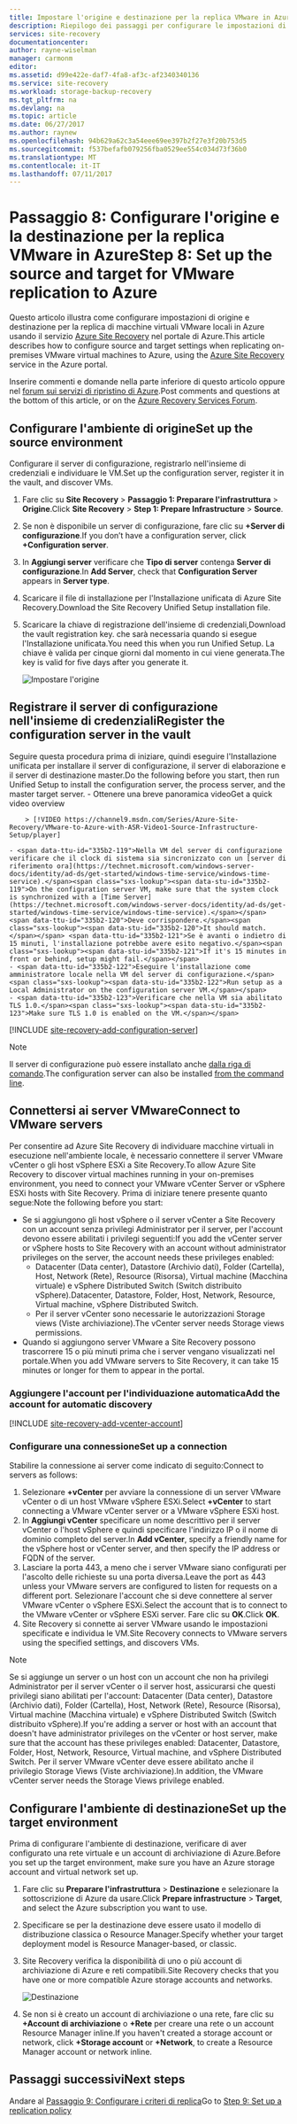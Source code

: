 ```yaml
---
title: Impostare l'origine e destinazione per la replica VMware in Azure con Azure Site Recovery | Microsoft Docs
description: Riepilogo dei passaggi per configurare le impostazioni di origine e destinazione per la replica delle macchine virtuali VMware nell'archiviazione di Azure con Azure Site Recovery
services: site-recovery
documentationcenter: 
author: rayne-wiselman
manager: carmonm
editor: 
ms.assetid: d99e422e-daf7-4fa8-af3c-af2340340136
ms.service: site-recovery
ms.workload: storage-backup-recovery
ms.tgt_pltfrm: na
ms.devlang: na
ms.topic: article
ms.date: 06/27/2017
ms.author: raynew
ms.openlocfilehash: 94b629a62c3a54eee69ee397b2f27e3f20b753d5
ms.sourcegitcommit: f537befafb079256fba0529ee554c034d73f36b0
ms.translationtype: MT
ms.contentlocale: it-IT
ms.lasthandoff: 07/11/2017
---
```

# <a name="step-8-set-up-the-source-and-target-for-vmware-replication-to-azure"></a><span data-ttu-id="335b2-103">Passaggio 8: Configurare l'origine e la destinazione per la replica VMware in Azure</span><span class="sxs-lookup"><span data-stu-id="335b2-103">Step 8: Set up the source and target for VMware replication to Azure</span></span>

<span data-ttu-id="335b2-104">Questo articolo illustra come configurare impostazioni di origine e destinazione per la replica di macchine virtuali VMware locali in Azure usando il servizio [Azure Site Recovery](site-recovery-overview.md) nel portale di Azure.</span><span class="sxs-lookup"><span data-stu-id="335b2-104">This article describes how to configure source and target settings when replicating on-premises VMware virtual machines to Azure, using the [Azure Site Recovery](site-recovery-overview.md) service in the Azure portal.</span></span>

<span data-ttu-id="335b2-105">Inserire commenti e domande nella parte inferiore di questo articolo oppure nel [forum sui servizi di ripristino di Azure](https://social.msdn.microsoft.com/forums/azure/home?forum=hypervrecovmgr).</span><span class="sxs-lookup"><span data-stu-id="335b2-105">Post comments and questions at the bottom of this article, or on the [Azure Recovery Services Forum](https://social.msdn.microsoft.com/forums/azure/home?forum=hypervrecovmgr).</span></span>


## <a name="set-up-the-source-environment"></a><span data-ttu-id="335b2-106">Configurare l'ambiente di origine</span><span class="sxs-lookup"><span data-stu-id="335b2-106">Set up the source environment</span></span>

<span data-ttu-id="335b2-107">Configurare il server di configurazione, registrarlo nell'insieme di credenziali e individuare le VM.</span><span class="sxs-lookup"><span data-stu-id="335b2-107">Set up the configuration server, register it in the vault, and discover VMs.</span></span>

1. <span data-ttu-id="335b2-108">Fare clic su **Site Recovery** > **Passaggio 1: Preparare l'infrastruttura** > **Origine**.</span><span class="sxs-lookup"><span data-stu-id="335b2-108">Click **Site Recovery** > **Step 1: Prepare Infrastructure** > **Source**.</span></span>
2. <span data-ttu-id="335b2-109">Se non è disponibile un server di configurazione, fare clic su **+Server di configurazione**.</span><span class="sxs-lookup"><span data-stu-id="335b2-109">If you don’t have a configuration server, click **+Configuration server**.</span></span>
3. <span data-ttu-id="335b2-110">In **Aggiungi server** verificare che **Tipo di server** contenga **Server di configurazione**.</span><span class="sxs-lookup"><span data-stu-id="335b2-110">In **Add Server**, check that **Configuration Server** appears in **Server type**.</span></span>
4. <span data-ttu-id="335b2-111">Scaricare il file di installazione per l'Installazione unificata di Azure Site Recovery.</span><span class="sxs-lookup"><span data-stu-id="335b2-111">Download the Site Recovery Unified Setup installation file.</span></span>
5. <span data-ttu-id="335b2-112">Scaricare la chiave di registrazione dell'insieme di credenziali,</span><span class="sxs-lookup"><span data-stu-id="335b2-112">Download the vault registration key.</span></span> <span data-ttu-id="335b2-113">che sarà necessaria quando si esegue l'Installazione unificata.</span><span class="sxs-lookup"><span data-stu-id="335b2-113">You need this when you run Unified Setup.</span></span> <span data-ttu-id="335b2-114">La chiave è valida per cinque giorni dal momento in cui viene generata.</span><span class="sxs-lookup"><span data-stu-id="335b2-114">The key is valid for five days after you generate it.</span></span>

   ![Impostare l'origine](./media/vmware-walkthrough-source-target/set-source2.png)


## <a name="register-the-configuration-server-in-the-vault"></a><span data-ttu-id="335b2-116">Registrare il server di configurazione nell'insieme di credenziali</span><span class="sxs-lookup"><span data-stu-id="335b2-116">Register the configuration server in the vault</span></span>

<span data-ttu-id="335b2-117">Seguire questa procedura prima di iniziare, quindi eseguire l'Installazione unificata per installare il server di configurazione, il server di elaborazione e il server di destinazione master.</span><span class="sxs-lookup"><span data-stu-id="335b2-117">Do the following before you start, then run Unified Setup to install the configuration server, the process server, and the master target server.</span></span>
    - <span data-ttu-id="335b2-118">Ottenere una breve panoramica video</span><span class="sxs-lookup"><span data-stu-id="335b2-118">Get a quick video overview</span></span>

        > [!VIDEO https://channel9.msdn.com/Series/Azure-Site-Recovery/VMware-to-Azure-with-ASR-Video1-Source-Infrastructure-Setup/player]

    - <span data-ttu-id="335b2-119">Nella VM del server di configurazione verificare che il clock di sistema sia sincronizzato con un [server di riferimento ora](https://technet.microsoft.com/windows-server-docs/identity/ad-ds/get-started/windows-time-service/windows-time-service).</span><span class="sxs-lookup"><span data-stu-id="335b2-119">On the configuration server VM, make sure that the system clock is synchronized with a [Time Server](https://technet.microsoft.com/windows-server-docs/identity/ad-ds/get-started/windows-time-service/windows-time-service).</span></span> <span data-ttu-id="335b2-120">Deve corrispondere.</span><span class="sxs-lookup"><span data-stu-id="335b2-120">It should match.</span></span> <span data-ttu-id="335b2-121">Se è avanti o indietro di 15 minuti, l'installazione potrebbe avere esito negativo.</span><span class="sxs-lookup"><span data-stu-id="335b2-121">If it's 15 minutes in front or behind, setup might fail.</span></span>
    - <span data-ttu-id="335b2-122">Eseguire l'installazione come amministratore locale nella VM del server di configurazione.</span><span class="sxs-lookup"><span data-stu-id="335b2-122">Run setup as a Local Administrator on the configuration server VM.</span></span>
    - <span data-ttu-id="335b2-123">Verificare che nella VM sia abilitato TLS 1.0.</span><span class="sxs-lookup"><span data-stu-id="335b2-123">Make sure TLS 1.0 is enabled on the VM.</span></span>


[!INCLUDE [site-recovery-add-configuration-server](../../includes/site-recovery-add-configuration-server.md)]

> [!NOTE]
> <span data-ttu-id="335b2-124">Il server di configurazione può essere installato anche [dalla riga di comando](http://aka.ms/installconfigsrv).</span><span class="sxs-lookup"><span data-stu-id="335b2-124">The configuration server can also be installed [from the command line](http://aka.ms/installconfigsrv).</span></span>



## <a name="connect-to-vmware-servers"></a><span data-ttu-id="335b2-125">Connettersi ai server VMware</span><span class="sxs-lookup"><span data-stu-id="335b2-125">Connect to VMware servers</span></span>

<span data-ttu-id="335b2-126">Per consentire ad Azure Site Recovery di individuare macchine virtuali in esecuzione nell'ambiente locale, è necessario connettere il server VMware vCenter o gli host vSphere ESXi a Site Recovery.</span><span class="sxs-lookup"><span data-stu-id="335b2-126">To allow Azure Site Recovery to discover virtual machines running in your on-premises environment, you need to connect your VMware vCenter Server or vSphere ESXi hosts with Site Recovery.</span></span> <span data-ttu-id="335b2-127">Prima di iniziare tenere presente quanto segue:</span><span class="sxs-lookup"><span data-stu-id="335b2-127">Note the following before you start:</span></span>

- <span data-ttu-id="335b2-128">Se si aggiungono gli host vSphere o il server vCenter a Site Recovery con un account senza privilegi Administrator per il server, per l'account devono essere abilitati i privilegi seguenti:</span><span class="sxs-lookup"><span data-stu-id="335b2-128">If you add the vCenter server or vSphere hosts to Site Recovery with an account without administrator privileges on the server, the account needs these privileges enabled:</span></span>
    - <span data-ttu-id="335b2-129">Datacenter (Data center), Datastore (Archivio dati), Folder (Cartella), Host, Network (Rete), Resource (Risorsa), Virtual machine (Macchina virtuale) e vSphere Distributed Switch (Switch distribuito vSphere).</span><span class="sxs-lookup"><span data-stu-id="335b2-129">Datacenter, Datastore, Folder, Host, Network, Resource, Virtual machine, vSphere Distributed Switch.</span></span>
    - <span data-ttu-id="335b2-130">Per il server vCenter sono necessarie le autorizzazioni Storage views (Viste archiviazione).</span><span class="sxs-lookup"><span data-stu-id="335b2-130">The vCenter server needs Storage views permissions.</span></span>
- <span data-ttu-id="335b2-131">Quando si aggiungono server VMware a Site Recovery possono trascorrere 15 o più minuti prima che i server vengano visualizzati nel portale.</span><span class="sxs-lookup"><span data-stu-id="335b2-131">When you add VMware servers to Site Recovery, it can take 15 minutes or longer for them to appear in the portal.</span></span>

### <a name="add-the-account-for-automatic-discovery"></a><span data-ttu-id="335b2-132">Aggiungere l'account per l'individuazione automatica</span><span class="sxs-lookup"><span data-stu-id="335b2-132">Add the account for automatic discovery</span></span>

[!INCLUDE [site-recovery-add-vcenter-account](../../includes/site-recovery-add-vcenter-account.md)]

### <a name="set-up-a-connection"></a><span data-ttu-id="335b2-133">Configurare una connessione</span><span class="sxs-lookup"><span data-stu-id="335b2-133">Set up a connection</span></span>

<span data-ttu-id="335b2-134">Stabilire la connessione ai server come indicato di seguito:</span><span class="sxs-lookup"><span data-stu-id="335b2-134">Connect to servers as follows:</span></span>

1. <span data-ttu-id="335b2-135">Selezionare **+vCenter** per avviare la connessione di un server VMware vCenter o di un host VMware vSphere ESXi.</span><span class="sxs-lookup"><span data-stu-id="335b2-135">Select **+vCenter** to start connecting a VMware vCenter server or a VMware vSphere ESXi host.</span></span>
2. <span data-ttu-id="335b2-136">In **Aggiungi vCenter** specificare un nome descrittivo per il server vCenter o l'host vSphere e quindi specificare l'indirizzo IP o il nome di dominio completo del server.</span><span class="sxs-lookup"><span data-stu-id="335b2-136">In **Add vCenter**, specify a friendly name for the vSphere host or vCenter server, and then specify the IP address or FQDN of the server.</span></span>
3. <span data-ttu-id="335b2-137">Lasciare la porta 443, a meno che i server VMware siano configurati per l'ascolto delle richieste su una porta diversa.</span><span class="sxs-lookup"><span data-stu-id="335b2-137">Leave the port as 443 unless your VMware servers are configured to listen for requests on a different port.</span></span> <span data-ttu-id="335b2-138">Selezionare l'account che si deve connettere al server VMware vCenter o vSphere ESXi.</span><span class="sxs-lookup"><span data-stu-id="335b2-138">Select the account that is to connect to the VMware vCenter or vSphere ESXi server.</span></span> <span data-ttu-id="335b2-139">Fare clic su **OK**.</span><span class="sxs-lookup"><span data-stu-id="335b2-139">Click **OK**.</span></span>
4. <span data-ttu-id="335b2-140">Site Recovery si connette ai server VMware usando le impostazioni specificate e individua le VM.</span><span class="sxs-lookup"><span data-stu-id="335b2-140">Site Recovery connects to VMware servers using the specified settings, and discovers VMs.</span></span>

> [!NOTE]
> <span data-ttu-id="335b2-141">Se si aggiunge un server o un host con un account che non ha privilegi Administrator per il server vCenter o il server host, assicurarsi che questi privilegi siano abilitati per l'account: Datacenter (Data center), Datastore (Archivio dati), Folder (Cartella), Host, Network (Rete), Resource (Risorsa), Virtual machine (Macchina virtuale) e vSphere Distributed Switch (Switch distribuito vSphere).</span><span class="sxs-lookup"><span data-stu-id="335b2-141">If you're adding a server or host with an account that doesn't have administrator privileges on the vCenter or host server, make sure that the account has these privileges enabled: Datacenter, Datastore, Folder, Host, Network, Resource, Virtual machine, and vSphere Distributed Switch.</span></span> <span data-ttu-id="335b2-142">Per il server VMware vCenter deve essere abilitato anche il privilegio Storage Views (Viste archiviazione).</span><span class="sxs-lookup"><span data-stu-id="335b2-142">In addition, the VMware vCenter server needs the Storage Views privilege enabled.</span></span>


## <a name="set-up-the-target-environment"></a><span data-ttu-id="335b2-143">Configurare l'ambiente di destinazione</span><span class="sxs-lookup"><span data-stu-id="335b2-143">Set up the target environment</span></span>

<span data-ttu-id="335b2-144">Prima di configurare l'ambiente di destinazione, verificare di aver configurato una rete virtuale e un account di archiviazione di Azure.</span><span class="sxs-lookup"><span data-stu-id="335b2-144">Before you set up the target environment, make sure you have an Azure storage account and virtual network set up.</span></span>

1. <span data-ttu-id="335b2-145">Fare clic su **Preparare l'infrastruttura** > **Destinazione** e selezionare la sottoscrizione di Azure da usare.</span><span class="sxs-lookup"><span data-stu-id="335b2-145">Click **Prepare infrastructure** > **Target**, and select the Azure subscription you want to use.</span></span>
2. <span data-ttu-id="335b2-146">Specificare se per la destinazione deve essere usato il modello di distribuzione classica o Resource Manager.</span><span class="sxs-lookup"><span data-stu-id="335b2-146">Specify whether your target deployment model is Resource Manager-based, or classic.</span></span>
3. <span data-ttu-id="335b2-147">Site Recovery verifica la disponibilità di uno o più account di archiviazione di Azure e reti compatibili.</span><span class="sxs-lookup"><span data-stu-id="335b2-147">Site Recovery checks that you have one or more compatible Azure storage accounts and networks.</span></span>

   ![Destinazione](./media/vmware-walkthrough-source-target/gs-target.png)
4. <span data-ttu-id="335b2-149">Se non si è creato un account di archiviazione o una rete, fare clic su **+Account di archiviazione** o **+Rete** per creare una rete o un account Resource Manager inline.</span><span class="sxs-lookup"><span data-stu-id="335b2-149">If you haven't created a storage account or network, click **+Storage account** or **+Network**, to create a Resource Manager account or network inline.</span></span>

## <a name="next-steps"></a><span data-ttu-id="335b2-150">Passaggi successivi</span><span class="sxs-lookup"><span data-stu-id="335b2-150">Next steps</span></span>

<span data-ttu-id="335b2-151">Andare al [Passaggio 9: Configurare i criteri di replica](vmware-walkthrough-replication.md)</span><span class="sxs-lookup"><span data-stu-id="335b2-151">Go to [Step 9: Set up a replication policy](vmware-walkthrough-replication.md)</span></span>
